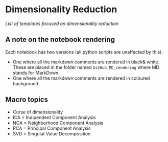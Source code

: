 # Dimensionality Reduction
*List of templates focused on dimensionality reduction*

## A note on the notebook rendering
Each notebook has two versions (all python scripts are unaffected by this):
- One where all the markdown comments are rendered in black& white. These are placed in the folder named `GitHub_MD_rendering` where MD stands for MarkDown.
- One where all the markdown comments are rendered in coloured background.

## Macro topics
- Curse of dimensionality
- ICA = Indipendent Component Analysis
- NCA = Neighborhood Component Analysis
- PCA = Principal Component Analysis
- SVD = Singulat Value Decomposition